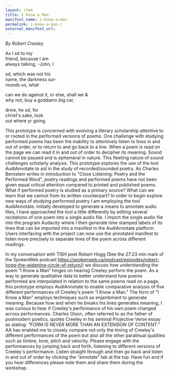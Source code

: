 ```yaml
---
layout: item
title: I Know a Man 
manifest_name: i-know-a-man-
permalink: i-know-a-man-/
external_manifest_url: 
---
```

<!-- Add an essay or interpretive material below this line,
using HTML or markdown.  Do not modify this file above this line -->
<em>By Robert Creeley</em>

As I sd to my<br>
friend, because I am<br>
always talking, -John, I<br>

sd, which was not his<br>
name, the darkness sur-<br>
rounds us, what<br>

can we do against
it, or else, shall we &<br>
why not, buy a goddamn big car,<br>

drive, he sd, for<br>
christ's sake, look<br>
out where yr going.<br>

This prototype is concerned with evolving a literary scholarship attentive to or rooted in the performed versions of poems. One challenge with studying performed poems has been the inability to attentively listen to lines in and out of order, or to return to and go back to a line. When a poem is read on the page we can read it in and out of order to decipher its meaning. Sound cannot be paused and is ephemeral in nature. This fleeting nature of sound challenges scholarly analysis. This prototype explores the use of the tool AudiAnnotate to aid in the study of recorded/sounded poetry. As Charles Bernstein writes in introduction to "Close Listening: Poetry and the Performed Word", poetry readings and performed poems have not been given equal critical attention compared to printed and published poems. What if performed poetry is studied as a primary source? What can we learn that we cannot from its written counterpart? In order to begin explore new ways of studying performed poetry I am employing the tool AudiAnnotate. Initially developed to generate a means to annotate audio files, I have approached the tool a little differently by editing several recitations of one poem into a single audio file. I import the single audio file into the program Audacity where I then generate time stamped labels of its lines that can be imported into a manifest in the AudiAnnotate platform. Users interfacing with the project can now use the annotated manifest to listen more precisely to separate lines of the poem across different readings.

In my conversation with TISH poet Robert Hogg (See the 27:23 min mark of the SpokenWeb podcast https://spokenweb.ca/podcast/episodes/robert-hogg-the-widening-circle-of-return/) we discuss how understanding the poem “I Know a Man” hinges on hearing Creeley perform the poem. As a way to generate qualitative data to better understand how poems performed are interpolated in relation to the same poems read on a page, this prototype employs AudiAnnotate to enable comparative analysis of five different performances of Creeley's poem “I Know a Man." The form of “I Know a Man” employs techniques such as enjambment to generate meaning. Because how and when he breaks his lines generates meaning, I was curious to hear if Creeley's performance of his own poem changed across performances. Charles Olson, often referred to as the father of postmodern poetics, quotes Creeley in his seminal Projective Verse essay as stating: “FORM IS NEVER MORE THAN AN EXTENSION OF CONTENT.” AA has enabled me to closely compare not only the timing of Creeley's different performances of the poem but also all the other paralinual qualities such as timbre, tone, pitch and velocity. Please engage with the performances by jumping back and forth, listening to different versions of Creeley's performance. Listen straight through and then go back and listen in and out of order by clicking the “annotate” tab at the top. Have fun and if you hear differences please note them and share them during the workshop.
